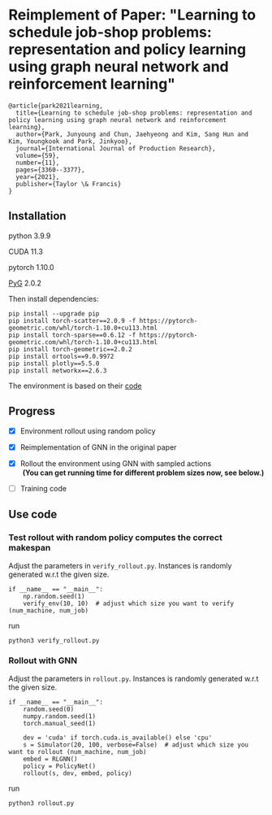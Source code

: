 # Reimplement of Paper: "Learning to schedule job-shop problems: representation and policy learning using graph neural network and reinforcement learning"


```
@article{park2021learning,
  title={Learning to schedule job-shop problems: representation and policy learning using graph neural network and reinforcement learning},
  author={Park, Junyoung and Chun, Jaehyeong and Kim, Sang Hun and Kim, Youngkook and Park, Jinkyoo},
  journal={International Journal of Production Research},
  volume={59},
  number={11},
  pages={3360--3377},
  year={2021},
  publisher={Taylor \& Francis}
}
```

## Installation
python 3.9.9

CUDA 11.3

pytorch 1.10.0

[PyG](https://github.com/pyg-team/pytorch_geometric) 2.0.2


Then install dependencies:
```
pip install --upgrade pip
pip install torch-scatter==2.0.9 -f https://pytorch-geometric.com/whl/torch-1.10.0+cu113.html
pip install torch-sparse==0.6.12 -f https://pytorch-geometric.com/whl/torch-1.10.0+cu113.html
pip install torch-geometric==2.0.2
pip install ortools==9.0.9972
pip install plotly==5.5.0
pip install networkx==2.6.3
```
The environment is based on their [code](https://github.com/Junyoungpark/pyjssp)

## Progress
- [x] Environment rollout using random policy
- [x] Reimplementation of GNN in the original paper
- [x] Rollout the environment using GNN with sampled actions <br />
&nbsp;**(You can get running time for different problem sizes now, see below.)**
- [ ] Training code


## Use code
### Test rollout with random policy computes the correct makespan
Adjust the parameters in `verify_rollout.py`. Instances is randomly generated w.r.t the given size.
```buildoutcfg
if __name__ == "__main__":
    np.random.seed(1)
    verify_env(10, 10)  # adjust which size you want to verify (num_machine, num_job)
```
run
```
python3 verify_rollout.py
```
### Rollout with GNN
Adjust the parameters in `rollout.py`. Instances is randomly generated w.r.t the given size.
```buildoutcfg
if __name__ == "__main__":
    random.seed(0)
    numpy.random.seed(1)
    torch.manual_seed(1)

    dev = 'cuda' if torch.cuda.is_available() else 'cpu'
    s = Simulator(20, 100, verbose=False)  # adjust which size you want to rollout (num_machine, num_job)
    embed = RLGNN()
    policy = PolicyNet()
    rollout(s, dev, embed, policy)
```
run
```
python3 rollout.py
```


